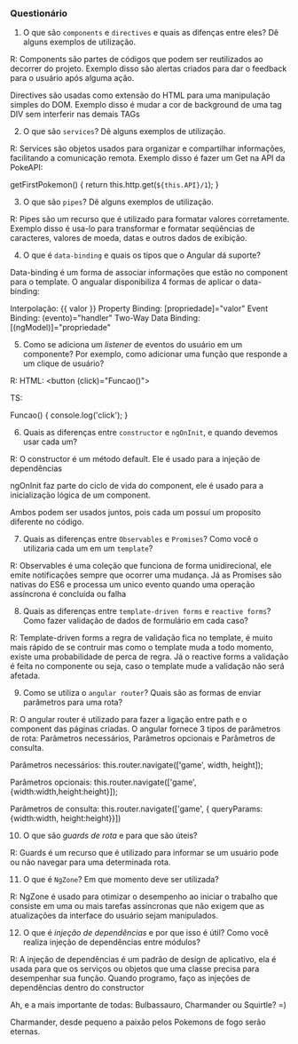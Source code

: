 ### Questionário

1. O que são ``components`` e ``directives`` e quais as difenças entre eles? Dê alguns exemplos de utilização.

R: Components são partes de códigos que podem ser reutilizados ao decorrer do projeto. Exemplo disso são alertas criados para dar o feedback para o usuário após alguma ação. 

Directives são usadas como extensão do HTML para uma manipulação simples do DOM. Exemplo disso é mudar a cor de background de uma tag DIV sem interferir nas demais TAGs

2. O que são ``services``? Dê alguns exemplos de utilização.

R: Services são objetos usados para organizar e compartilhar informações, facilitando a comunicação remota. Exemplo disso é fazer um Get na API da PokeAPI: 

 getFirstPokemon() {
    return this.http.get<Pokemon>(`${this.API}/1`);
  }

3. O que são ``pipes``? Dê alguns exemplos de utilização.

R: Pipes são um recurso que é utilizado para formatar valores corretamente. Exemplo disso é usa-lo para transformar e formatar seqüências de caracteres, valores de moeda, datas e outros dados de exibição.

4. O que é ``data-binding`` e quais os tipos que o Angular dá suporte?

Data-binding é um forma de associar informações que estão no component para o template. O angualar disponibiliza 4 formas de aplicar o data-binding: 

Interpolação: {{ valor }}
Property Binding: [propriedade]="valor"
Event Binding: (evento)="handler"
Two-Way Data Binding: [(ngModel)]="propriedade"

5. Como se adiciona um *listener* de eventos do usuário em um componente? Por exemplo, como adicionar uma função que responde a um clique de usuário?

R: 
HTML: 
<button (click)="Funcao()"></button>

TS: 

Funcao() {
    console.log('click');
}

6. Quais as diferenças entre ``constructor`` e ``ngOnInit``, e quando devemos usar cada um?

R: O constructor é um método default. Ele é usado para a injeção de dependências

ngOnInit faz parte do ciclo de vida do component, ele é usado para a inicialização lógica de um component.

Ambos podem ser usados juntos, pois cada um possuí um proposito diferente no código. 

7. Quais as diferenças entre ``Observables`` e ``Promises``? Como você o utilizaria cada um em um ``template``?

R: Observables é uma coleção que funciona de forma unidirecional, ele emite notificações sempre que ocorrer uma mudança. Já as Promises são nativas do ES6 e processa um unico evento quando uma operação assíncrona é concluída ou falha

8. Quais as diferenças entre ``template-driven forms`` e ``reactive forms``? Como fazer validação de dados de formulário em cada caso?

R: Template-driven forms a regra de validação fica no template, é muito mais rápido de se contruir mas como o template muda a todo momento, existe uma probabilidade de perca de regra. Já o reactive forms a validação é feita no componente ou seja, caso o template mude a validação não será afetada.


9.  Como se utiliza o ``angular router``? Quais são as formas de enviar parâmetros para uma rota?

R: O angular router é utilizado para fazer a ligação entre path e o component das páginas criadas. O angular fornece 3 tipos de parâmetros de rota: Parâmetros necessários, Parâmetros opcionais e Parâmetros de consulta. 

Parâmetros necessários: this.router.navigate(['game', width, height]);

Parâmetros opcionais: this.router.navigate(['game', {width:width,height:height}]);

Parâmetros de consulta: this.router.navigate(['game', { queryParams: {width:width, height:height}}])

10.  O que são *guards de rota* e para que são úteis?

R: Guards é um recurso que é utilizado para informar se um usuário pode ou não navegar para uma determinada rota.

11. O que é ``NgZone``? Em que momento deve ser utilizada?

R: NgZone é usado para otimizar o desempenho ao iniciar o trabalho que consiste em uma ou mais tarefas assíncronas que não exigem que as atualizações da interface do usuário sejam manipulados. 

12. O que é *injeção de dependências* e por que isso é útil? Como você realiza injeção de dependências entre módulos?

R: A injeção de dependências é um padrão de design de aplicativo, ela é usada para que os serviços ou objetos que uma classe precisa para desempenhar sua função. Quando programo, faço as injeções de dependências dentro do constructor

Ah, e a mais importante de todas: Bulbassauro, Charmander ou Squirtle? =)

Charmander, desde pequeno a paixão pelos Pokemons de fogo serão eternas. 